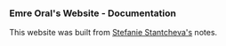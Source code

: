 ### Emre Oral's Website - Documentation

This website was built from [Stefanie Stantcheva's](https://github.com/SStantcheva/stefanie-stantcheva) notes. 